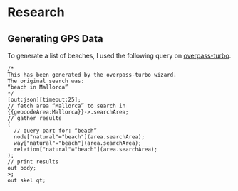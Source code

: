 # Research

## Generating GPS Data

To generate a list of beaches, I used the following query on
[overpass-turbo](https://overpass-turbo.eu/).

```
/*
This has been generated by the overpass-turbo wizard.
The original search was:
“beach in Mallorca”
*/
[out:json][timeout:25];
// fetch area “Mallorca” to search in
{{geocodeArea:Mallorca}}->.searchArea;
// gather results
(
  // query part for: “beach”
  node["natural"="beach"](area.searchArea);
  way["natural"="beach"](area.searchArea);
  relation["natural"="beach"](area.searchArea);
);
// print results
out body;
>;
out skel qt;
```
